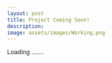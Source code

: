 ```yaml
---
layout: post
title: Project Coming Soon!
description:
image: assets/images/Working.png
---
```


Loading .......
